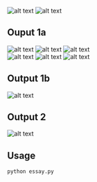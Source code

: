 ![alt text](input1.jpg)
![alt text](input2.png)

## Ouput 1a
![alt text](output_1a_yellow.jpg)
![alt text](output_1a_orange.jpg)
![alt text](output_1a_red.jpg)  
![alt text](output_1a_blue.jpg)
![alt text](output_1a_green.jpg)
![alt text](output_1a_purple.jpg)

## Output 1b
![alt text](output_1b.jpg)

## Output 2
![alt text](output_2.png)

## Usage
```python
python essay.py
